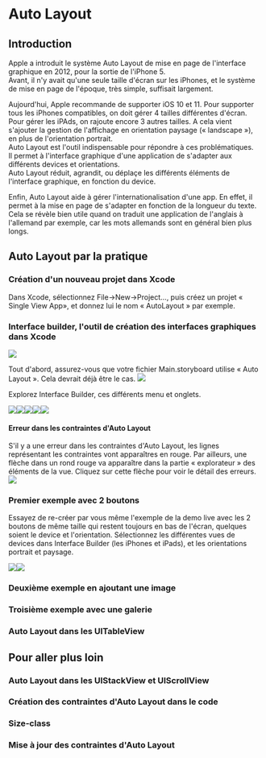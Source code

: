 # Auto Layout

## Introduction

Apple a introduit le système Auto Layout de mise en page de l'interface graphique en 2012, pour la sortie de l'iPhone 5.  
Avant, il n'y avait qu'une seule taille d'écran sur les iPhones, et le système de mise en page de l'époque, très simple, suffisait largement.

Aujourd'hui, Apple recommande de supporter iOS 10 et 11. Pour supporter tous les iPhones compatibles, on doit gérer 4 tailles différentes d'écran.  
Pour gérer les iPAds, on rajoute encore 3 autres tailles. A cela vient s'ajouter la gestion de l'affichage en orientation paysage \(« landscape »\), en plus de l'orientation portrait.  
Auto Layout est l'outil indispensable pour répondre à ces problématiques.  
Il permet à l'interface graphique d'une application de s'adapter aux différents devices et orientations.  
Auto Layout réduit, agrandit, ou déplaçe les différents éléments de l'interface graphique, en fonction du device.

Enfin, Auto Layout aide à gérer l'internationalisation d'une app. En effet, il permet à la mise en page de s'adapter en fonction de la longueur du texte.  
Cela se révèle bien utile quand on traduit une application de l'anglais à l'allemand par exemple, car les mots allemands sont en général bien plus longs.

## Auto Layout par la pratique

### Création d'un nouveau projet dans Xcode

Dans Xcode, sélectionnez File-&gt;New-&gt;Project..., puis créez un projet « Single View App», et donnez lui le nom « AutoLayout » par exemple.

### Interface builder, l'outil de création des interfaces graphiques dans Xcode

![](/assets/interface-builder.png)

Tout d'abord, assurez-vous que votre fichier Main.storyboard utilise « Auto Layout ». Cela devrait déjà être le cas. ![](/assets/xcode-ib-use-auto-layout.png)

Explorez Interface Builder, ces différents menu et onglets.

![](/assets/add-missing-constraints.png)![](/assets/pin-constraints.png)![](/assets/align.png)![](/assets/edtior-menu.png)![](/assets/ib-devices-orientation.png)

#### Erreur dans les contraintes d'Auto Layout

S'il y a une erreur dans les contraintes d'Auto Layout, les lignes représentant les contraintes vont apparaîtres en rouge. Par ailleurs, une flèche dans un rond rouge va apparaître dans la partie « explorateur » des éléments de la vue. Cliquez sur cette flèche pour voir le détail des erreurs.![](/assets/ib-error.png)

### Premier exemple avec 2 boutons

Essayez de re-créer par vous même l'exemple de la demo live avec les 2 boutons de même taille qui restent toujours en bas de l'écran, quelques soient le device et l'orientation. Sélectionnez les différentes vues de devices dans Interface Builder \(les iPhones et iPads\), et les orientations portrait et paysage.

![](/assets/autolayout-2buttons-portrait.png)![](/assets/autolayout-2buttons-landscape.png)

### Deuxième exemple en ajoutant une image

### Troisième exemple avec une galerie

### Auto Layout dans les UITableView

## Pour aller plus loin

### Auto Layout dans les UIStackView et UIScrollView

### Création des contraintes d'Auto Layout dans le code

### Size-class

### Mise à jour des contraintes d'Auto Layout



